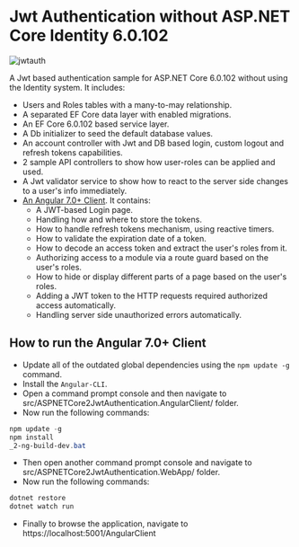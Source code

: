 Jwt Authentication without ASP.NET Core Identity 6.0.102
===========

![jwtauth](/src/ASPNETCore2JwtAuthentication.WebApp/wwwroot/images/jwtauth.png)

A Jwt based authentication sample for ASP.NET Core 6.0.102 without using the Identity system. It includes:

- Users and Roles tables with a many-to-may relationship.
- A separated EF Core data layer with enabled migrations.
- An EF Core 6.0.102 based service layer.
- A Db initializer to seed the default database values.
- An account controller with Jwt and DB based login, custom logout and refresh tokens capabilities.
- 2 sample API controllers to show how user-roles can be applied and used.
- A Jwt validator service to show how to react to the server side changes to a user's info immediately.
- [An Angular 7.0+ Client](/src/ASPNETCore2JwtAuthentication.AngularClient/). It contains:
  - A JWT-based Login page.
  - Handling how and where to store the tokens.
  - How to handle refresh tokens mechanism, using reactive timers.
  - How to validate the expiration date of a token.
  - How to decode an access token and extract the user's roles from it.
  - Authorizing access to a module via a route guard based on the user's roles.
  - How to hide or display different parts of a page based on the user's roles.
  - Adding a JWT token to the HTTP requests required authorized access automatically.
  - Handling server side unauthorized errors automatically.



How to run the Angular 7.0+ Client
-------------

- Update all of the outdated global dependencies using the `npm update -g` command.
- Install the `Angular-CLI`.
- Open a command prompt console and then navigate to src/ASPNETCore2JwtAuthentication.AngularClient/ folder.
- Now run the following commands:

```PowerShell
npm update -g
npm install
_2-ng-build-dev.bat
```

- Then open another command prompt console and navigate to src/ASPNETCore2JwtAuthentication.WebApp/ folder.
- Now run the following commands:

```PowerShell
dotnet restore
dotnet watch run
```

- Finally to browse the application, navigate to https://localhost:5001/AngularClient
